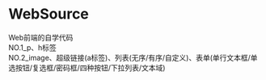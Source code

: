 # WebSource
Web前端的自学代码<br>
NO.1_p、h标签<br>
NO.2_image、超级链接(a标签)、列表(无序/有序/自定义)、表单(单行文本框/单选按钮/复选框/密码框/四种按钮/下拉列表/文本域)<br>
